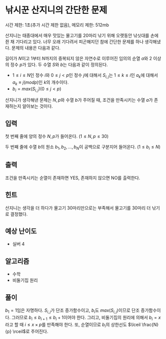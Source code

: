 # 낚시꾼 산지니의 간단한 문제

시간 제한: 1초(추가 시간 제한 없음), 메모리 제한: 512mb

산지니는 태종대에서 매우 맛있는 물고기를 20마리 낚기 위해 오랫동안 낚싯대를 손에 쥔 채 기다리고 있다. 너무 오래 기다려서 피곤해지던 참에 간단한 문제를 하나 생각해냈다. 문제의 내용은 다음과 같다.

길이가 $N$이고 $1$부터 $N$까지의 중복되지 않은 자연수로 이루어진 임의의 순열 $a$와 $2$ 이상의 정수 $p$가 있다. 두 수열 $S$와 $b$는 다음과 같이 정의된다. 

- $1 ≤ i ≤ N$인 정수 $i$와 $0 ≤ j < p$인 정수 $j$에 대해서 $S_{i,j}$는 $1 ≤ k ≤ i$인 $a_k$에 대해서 $a_k \equiv j (mod  p)$인 $k$의 개수이다.
- $b_i = max(S_{i,j})(0 ≤ j < p)$

산지니가 생각해낸 문제는 $N, p$와 수열 $b$가 주어질 때, 조건을 만족시키는 수열 $a$가 존재하는지 알아보는 것이다.

## 입력

첫 번째 줄에 양의 정수 $N, p$가 들어온다. $(1 ≤ N, p ≤ 30)$

두 번째 줄에 수열 $b$의 원소 $b_1, b_2, …, b_N$이 공백으로 구분지어 들어온다. $(1 ≤ b_i ≤ N)$

## 출력

조건을 만족시키는 순열이 존재하면 YES, 존재하지 않으면 NO를 출력한다.

## 힌트

산지니는 생각을 더 하다가 물고기 $30$마리만으로는 부족해서 물고기를 $30$마리 더 낚기로 결정했다.

## 예상 난이도

- 실버 4

## 알고리즘

- 수학
- 비둘기집 원리

## 풀이

$b_1 = 1$임은 자명하다. $S_{i, j}$가 단조 증가함수이고, $b_i$도 $max(S_{i, j})$이므로 단조 증가함수이다. 그러므로 $b_i ≤ b_{i + 1} ≤ b_i + 1$이어야 한다. 그리고, 비둘기집의 원리에 의해서 $b_i = x$라고 할 때 $i ≤ x \times p$를 만족해야 한다. 또, 순열이므로 $b_i$의 상한선도 $\lceil \frac{N}{p} \rceil$로 주어진다.
